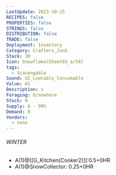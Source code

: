 ```yaml
---
LastUpdate: 2023-10-15
RECIPES: false
PROPERTIES: false
STRINGS: false
DISTRIBUTION: false
TRADE: false
Deployment: Inventory
Category: Crafters_Junk
Stack: 30
Icon: Snowflake(Sheet03_a/59)
tags:
  - Scavengable
Sound: UI_Lootable_Consumable
Value: A1
Description: x
Foraging: 0/nowhere
Stock: 0
Supply: A - 99%
Demand: 0
Vendors:
  - none
---
```


###### WINTER
- A(1)@[[G_Kitchen(Cooker2)]]:0.5+0HR
- A(1)@SnowCollector: 0.25+0HR
